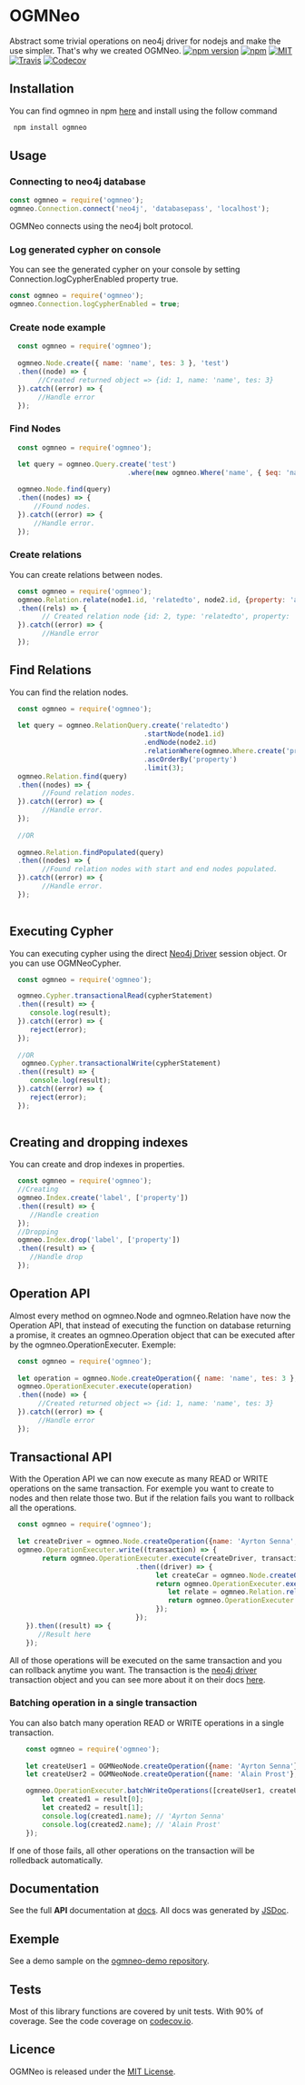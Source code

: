 # OGMNeo

Abstract some trivial operations on neo4j driver for nodejs and make the use simpler. That's why we created OGMNeo.
[![npm version](https://badge.fury.io/js/ogmneo.svg)](https://badge.fury.io/js/ogmneo)
[![npm](https://img.shields.io/npm/dt/ogmneo.svg)](https://www.npmjs.com/package/ogmneo)
[![MIT](https://img.shields.io/badge/License-MIT-red.svg)](https://opensource.org/licenses/MIT)
[![Travis](https://img.shields.io/travis/LucianoPAlmeida/OGMNeo.svg)](https://travis-ci.org/LucianoPAlmeida/OGMNeo)
[![Codecov](https://img.shields.io/codecov/c/github/LucianoPAlmeida/OGMNeo.svg)](https://codecov.io/gh/LucianoPAlmeida/OGMNeo)

## Installation
You can find ogmneo in npm [here](https://www.npmjs.com/package/ogmneo) and install using the follow command
```sh
 npm install ogmneo
```
## Usage 

### Connecting to neo4j database

```js
const ogmneo = require('ogmneo');
ogmneo.Connection.connect('neo4j', 'databasepass', 'localhost');

```
   OGMNeo connects using the neo4j bolt protocol.
   
### Log generated cypher on console
You can see the generated cypher on your console by setting Connection.logCypherEnabled property true.

```js
const ogmneo = require('ogmneo');
ogmneo.Connection.logCypherEnabled = true;

```
   
### Create node example

```js
  const ogmneo = require('ogmneo');
  
  ogmneo.Node.create({ name: 'name', tes: 3 }, 'test')
  .then((node) => {
       //Created returned object => {id: 1, name: 'name', tes: 3}
  }).catch((error) => {
       //Handle error
  });
```

### Find Nodes 
  ```js
    const ogmneo = require('ogmneo');
    
    let query = ogmneo.Query.create('test')
                               .where(new ogmneo.Where('name', { $eq: 'name1' }));

    ogmneo.Node.find(query)
    .then((nodes) => {
        //Found nodes.
    }).catch((error) => {
        //Handle error.
    });
  ```
### Create relations
You can create relations between nodes.

```js
  const ogmneo = require('ogmneo');
  ogmneo.Relation.relate(node1.id, 'relatedto', node2.id, {property: 'a'})
  .then((rels) => {
        // Created relation node {id: 2, type: 'relatedto', property: 'a'}
  }).catch((error) => {
        //Handle error
  });
```

## Find Relations 
You can find the relation nodes.

```js
  const ogmneo = require('ogmneo');
  
  let query = ogmneo.RelationQuery.create('relatedto')
                                 .startNode(node1.id)
                                 .endNode(node2.id)
                                 .relationWhere(ogmneo.Where.create('property', { $eq: 'c' }))
                                 .ascOrderBy('property')
                                 .limit(3);
  ogmneo.Relation.find(query)
  .then((nodes) => {
        //Found relation nodes.
  }).catch((error) => {
        //Handle error.
  });
  
  //OR
  
  ogmneo.Relation.findPopulated(query)
  .then((nodes) => {
        //Found relation nodes with start and end nodes populated.
  }).catch((error) => {
        //Handle error.
  });
  
```

## Executing Cypher
You can executing cypher using the direct [Neo4j Driver](https://github.com/neo4j/neo4j-javascript-driver) session object. Or you can use OGMNeoCypher.

```js
  const ogmneo = require('ogmneo');

  ogmneo.Cypher.transactionalRead(cypherStatement)
  .then((result) => {
     console.log(result);
  }).catch((error) => {
     reject(error);
  });
  
  //OR
   ogmneo.Cypher.transactionalWrite(cypherStatement)
  .then((result) => {
     console.log(result);
  }).catch((error) => {
     reject(error);
  });
  
``` 
## Creating and dropping indexes
You can create and drop indexes in properties.

```js
  const ogmneo = require('ogmneo');
  //Creating
  ogmneo.Index.create('label', ['property'])
  .then((result) => {
     //Handle creation
  });
  //Dropping
  ogmneo.Index.drop('label', ['property'])
  .then((result) => {
     //Handle drop
  });
``` 

## Operation API

Almost every method on ogmneo.Node and ogmneo.Relation have now the Operation API, that instead of executing the function on database returning a promise, it creates an ogmneo.Operation object that can be executed after by the ogmneo.OperationExecuter. Exemple:
```js
  const ogmneo = require('ogmneo');
  
  let operation = ogmneo.Node.createOperation({ name: 'name', tes: 3 }, 'test');
  ogmneo.OperationExecuter.execute(operation)
  .then((node) => {
       //Created returned object => {id: 1, name: 'name', tes: 3}
  }).catch((error) => {
       //Handle error
  });
```

## Transactional API 
With the Operation API we can now execute as many READ or WRITE operations on the same transaction.
For exemple you want to create to nodes and then relate those two. But if the relation fails you want to rollback all the operations.
```js
  const ogmneo = require('ogmneo');
  
  let createDriver = ogmneo.Node.createOperation({name: 'Ayrton Senna', carNumber: 12 }, 'Driver');
  ogmneo.OperationExecuter.write((transaction) => {
        return ogmneo.OperationExecuter.execute(createDriver, transaction)
                               .then((driver) => {
                                    let createCar = ogmneo.Node.createOperation({name: 'MP4/4'}, 'Car');
                                    return ogmneo.OperationExecuter.execute(createCar, transaction).then((car) => {
                                       let relate = ogmneo.Relation.relateOperation(driver.id, 'DRIVES', car.id, {year: 1988});
                                       return ogmneo.OperationExecuter.execute(relate, transaction);
                                    });
                               });
    }).then((result) => {
       //Result here
    });
```
All of those operations will be executed on the same transaction and you can rollback anytime you want. The transaction is the [neo4j driver](https://github.com/neo4j/neo4j-javascript-driver) transaction object and you can see more about it on their docs [here](http://neo4j.com/docs/api/javascript-driver/current/class/src/v1/transaction.js~Transaction.html).

### Batching operation in a single transaction

You can also batch many operation READ or WRITE operations in a single transaction.

```js
    const ogmneo = require('ogmneo');
  
    let createUser1 = OGMNeoNode.createOperation({name: 'Ayrton Senna'}, 'Person');
    let createUser2 = OGMNeoNode.createOperation({name: 'Alain Prost'}, 'Person');

    ogmneo.OperationExecuter.batchWriteOperations([createUser1, createUser2]).then((result) => {
        let created1 = result[0];
        let created2 = result[1];
        console.log(created1.name); // 'Ayrton Senna'
        console.log(created2.name); // 'Alain Prost'
    });
```
If one of those fails, all other operations on the transaction will be rolledback automatically.

## Documentation

  See the full **API** documentation at [docs](http://ogmneo-docs.getforge.io/). All docs was generated by [JSDoc](https://github.com/jsdoc3/jsdoc).
  
## Exemple 
  
  See a demo sample on the [ogmneo-demo repository](https://github.com/LucianoPAlmeida/ogmneo-demo).
  
## Tests

  Most of this library functions are covered by unit tests. With 90% of coverage.
  See the code coverage on [codecov.io](https://codecov.io/gh/LucianoPAlmeida/OGMNeo).

## Licence

OGMNeo is released under the [MIT License](https://opensource.org/licenses/MIT).
